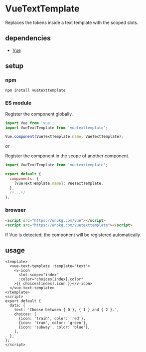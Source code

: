 # VueTextTemplate

Replaces the tokens inside a text template with the scoped slots.

## dependencies

- [Vue](https://github.com/vuejs/vue)

## setup

### npm

```shell
npm install vuetexttemplate
```

### ES module

Register the component globally.

```javascript
import Vue from 'vue';
import VueTextTemplate from 'vuetexttemplate';

Vue.component(VueTextTemplate.name, VueTextTemplate);
```

*or*

Register the component in the scope of another component.

```javascript
import VueTextTemplate from 'vuetexttemplate';

export default {
  components: {
    [VueTextTemplate.name]: VueTextTemplate,
  },
  /*...*/
};
```

### browser

```html
<script src="https://unpkg.com/vue"></script>
<script src="https://unpkg.com/vuetexttemplate"></script>
```

If Vue is detected, the component will be registered automatically.

## usage

```vue
<template>
  <vue-text-template :template="text">
    <v-icon
      slot-scope="index"
      :color="choices[index].color"
    >{{ choices[index].icon }}</v-icon>
  </vue-text-template>
</template>
<script>
export default {
  data: {
    text: 'Choose between { 0 }, { 1 } and { 2 }.',
    choices: [
      {icon: 'train', color: 'red'},
      {icon: 'tram', color: 'green'},
      {icon: 'subway', color: 'blue'},
    ],
  },
};
</script>
```
